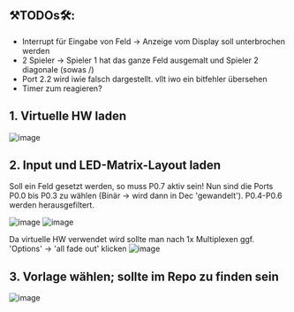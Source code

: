 ## ⚒TODOs🛠: 
* Interrupt für Eingabe von Feld -> Anzeige vom Display soll unterbrochen werden
* 2 Spieler -> Spieler 1 hat das ganze Feld ausgemalt und Spieler 2 diagonale (sowas /)
* Port 2.2 wird iwie falsch dargestellt. vllt iwo ein bitfehler übersehen
* Timer zum reagieren?
  

## 1. Virtuelle HW laden
![image](https://github.com/Jxrx02/SysNahe_TicTacToe_Asm/assets/131343499/b1dd774a-7980-465d-ba0a-8773562c07ea)

## 2. Input und LED-Matrix-Layout laden
Soll ein Feld gesetzt werden, so muss P0.7 aktiv sein! Nun sind die Ports P0.0 bis P0.3 zu wählen (Binär -> wird dann in Dec 'gewandelt').
P0.4-P0.6 werden herausgefiltert.


![image](https://github.com/Jxrx02/SysNahe_TicTacToe_Asm/assets/131343499/3b2beae3-c09c-4f5e-889f-79ff68200532)
![image](https://github.com/Jxrx02/SysNahe_TicTacToe_Asm/assets/131343499/f4aedf33-dce5-4575-bf0f-f76f5df3f5a1)



Da virtuelle HW verwendet wird sollte man nach 1x Multiplexen ggf. 'Options' -> 'all fade out' klicken
![image](https://github.com/Jxrx02/SysNahe_TicTacToe_Asm/assets/131343499/a65abc81-81f4-4a96-970a-4e7e24c4b098)

## 3. Vorlage wählen; sollte im Repo zu finden sein
![image](https://github.com/Jxrx02/SysNahe_TicTacToe_Asm/assets/131343499/997d7338-780e-44c0-bcc3-e910c9204e7e)
